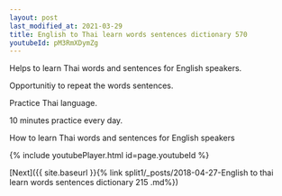 ```yaml
---
layout: post
last_modified_at: 2021-03-29
title: English to Thai learn words sentences dictionary 570 
youtubeId: pM3RmXDymZg
---
```

 
 
Helps to learn Thai words and sentences for English speakers.

Opportunitiy to repeat the words sentences. 

Practice Thai language. 
 
10 minutes practice every day. 
 
How to learn Thai words and sentences for English speakers 
 
{% include youtubePlayer.html id=page.youtubeId %}
 
 
[Next]({{ site.baseurl }}{% link  split1/_posts/2018-04-27-English to thai learn words sentences dictionary 215 .md%})
 
